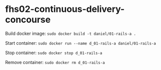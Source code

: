 # fhs02-continuous-delivery-concourse

Build docker image: `sudo docker build -t daniel/01-rails-a .`

Start container: `sudo docker run --name d_01-rails-a daniel/01-rails-a`

Stop container: `sudo docker stop d_01-rails-a`

Remove container: `sudo docker rm d_01-rails-a`